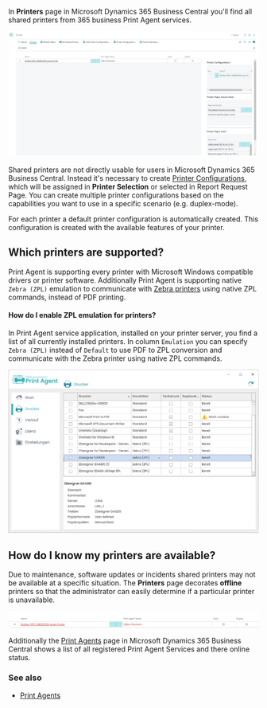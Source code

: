 In **Printers** page in Microsoft Dynamics 365 Business Central you'll find all shared printers from 365 business Print Agent services. 

![Printers](/assets/images/365-business-print-agent/87afe451377b606dffb0d548cac691fcc4c6bdbf02744a21204a1ee825389a30.png)  

Shared printers are not directly usable for users in Microsoft Dynamics 365 Business Central. Instead it's necessary to create [Printer Configurations](../printer-configuration/), which will be assigned in **Printer Selection** or selected in Report Request Page.
You can create multiple printer configurations based on the capabilities you want to use in a specific scenario (e.g. duplex-mode).

For each printer a default printer configuration is automatically created. This configuration is created with the available features of your printer.

## Which printers are supported?

Print Agent is supporting every printer with Microsoft Windows compatible drivers or printer software.
Additionally Print Agent is supporting native `Zebra (ZPL)` emulation to communicate with [Zebra printers](https://www.zebra.com/) using native ZPL commands, instead of PDF printing.

#### How do I enable ZPL emulation for printers?

In Print Agent service application, installed on your printer server, you find a list of all currently installed printers. In column `Emulation` you can specify `Zebra (ZPL)` instead of `Default` to use PDF to ZPL conversion and communicate with the Zebra printer using native ZPL commands.

![Print Agent Emulation mode selection](/assets/images/365-business-print-agent/f3a6d3399196eee57e21ab24063897c7fb91e03c05e08c8cd7dbc8538804ef53.png)  

## How do I know my printers are available?

Due to maintenance, software updates or incidents shared printers may not be available at a specific situation. The **Printers** page decorates __offline__ printers so that the administrator can easily determine if a particular printer is unavailable.

![Offline Printer](/assets/images/365-business-print-agent/d0b9f0f4f2d7ac5404b0414ce7a9c9827fc102a43e91af13d1636e411b4dbd7d.png)  

Additionally the [Print Agents](../print-agent-clients/) page in Microsoft Dynamics 365 Business Central shows a list of all registered Print Agent Services and there online status.

### See also 

 - [Print Agents](../print-agent-clients/)
